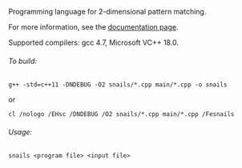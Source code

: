 Programming language for 2-dimensional pattern matching.

For more information, see the [documentation page](https://github.com/feresum/PMA/blob/master/doc.md).

Supported compilers: gcc 4.7, Microsoft VC++ 18.0. 

<h6>To build:</h6>

    g++ -std=c++11 -DNDEBUG -O2 snails/*.cpp main/*.cpp -o snails
    
or

    cl /nologo /EHsc /DNDEBUG /O2 snails/*.cpp main/*.cpp /Fesnails

<h6>Usage:</h6>

    snails <program file> <input file>

